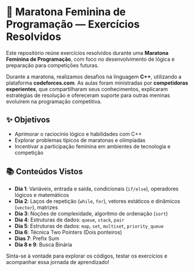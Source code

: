 # 🧠 Maratona Feminina de Programação — Exercícios Resolvidos

Este repositório reúne exercícios resolvidos durante uma **Maratona Feminina de Programação**, com foco no desenvolvimento de lógica e preparação para competições futuras.

Durante a maratona, realizamos desafios na linguagem **C++**, utilizando a plataforma **codeforces.com**. As aulas foram ministradas por **competidoras experientes**, que compartilharam seus conhecimentos, explicaram estratégias de resolução e ofereceram suporte para outras meninas evoluírem na programação competitiva.

## ✨ Objetivos

- Aprimorar o raciocínio lógico e habilidades com C++
- Explorar problemas típicos de maratonas e olimpíadas
- Incentivar a participação feminina em ambientes de tecnologia e competição
  
## 📚 Conteúdos Vistos

- **Dia 1**: Variáveis, entrada e saída, condicionais (`if/else`), operadores lógicos e matemáticos
- **Dia 2**: Laços de repetição (`while`, `for`), vetores estáticos e dinâmicos (`vector`), matrizes
- **Dia 3**: Noções de complexidade, algoritmo de ordenação (`sort`)
- **Dia 4**: Estruturas de dados: `queue`, `stack`, `pair`
- **Dia 5**: Estruturas de dados: `map`, `set`, `multiset`, `priority_queue`
- **Dia 6**: Técnica Two Pointers (Dois ponteiros)
- **Dias 7**: Prefix Sum
- **Dia 8 e 9**: Busca Binária


Sinta-se à vontade para explorar os códigos, testar os exercícios e acompanhar essa jornada de aprendizado!
